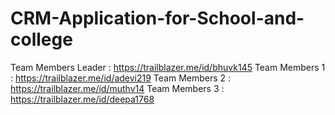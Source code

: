 # CRM-Application-for-School-and-college

Team Members Leader : https://trailblazer.me/id/bhuvk145
Team Members 1 : https://trailblazer.me/id/adevi219
Team Members 2 : https://trailblazer.me/id/muthv14
Team Members 3 : https://trailblazer.me/id/deepa1768
